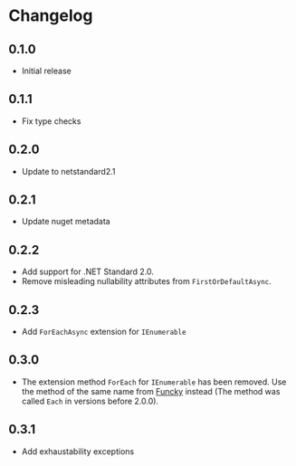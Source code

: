 # Changelog

## 0.1.0
- Initial release

## 0.1.1
- Fix type checks

## 0.2.0
- Update to netstandard2.1

## 0.2.1
- Update nuget metadata

## 0.2.2
- Add support for .NET Standard 2.0.
- Remove misleading nullability attributes from `FirstOrDefaultAsync`.

## 0.2.3
- Add `ForEachAsync` extension for `IEnumerable`

## 0.3.0
- The extension method `ForEach` for `IEnumerable` has been removed. Use the method of the same name from [Funcky](https://github.com/messerli-informatik-ag/funcky/blob/master/Funcky/Extensions/EnumerableExtensions.cs) instead (The method was called `Each` in versions before 2.0.0).

## 0.3.1
- Add exhaustability exceptions
